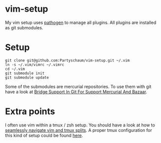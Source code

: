 vim-setup
=========

My vim setup uses [pathogen](https://github.com/tpope/vim-pathogen) to manage all plugins. All plugins are installed as git submodules.

Setup
=====

```
git clone git@github.com:Partyschaum/vim-setup.git ~/.vim
ln -s ~/.vim/vimrc ~/.vimrc
cd ~/.vim
git submodule init
git submodule update
```

Some of the submodules are mercurial repositories. To use them with git have a look at [Bridge Support In Git For Support Mercurial And Bazaar](http://felipec.wordpress.com/2012/11/13/git-remote-hg-bzr-2/).

Extra points
============
I often use vim within a tmux / zsh setup. You should have a look at how to [seamlessly navigate vim and tmux splits](http://robots.thoughtbot.com/seamlessly-navigate-vim-and-tmux-splits). A proper tmux configuration for this kind of setup could be found [here](https://gist.github.com/Partyschaum/6f7c21d6f0241891cd16).
